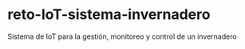 # reto-IoT-sistema-invernadero
Sistema de IoT para la gestión, monitoreo y control de un invernadero
